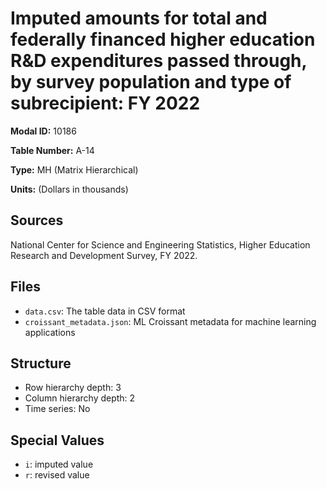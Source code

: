 # Imputed amounts for total and federally financed higher education R&D expenditures passed through, by survey population and type of subrecipient: FY 2022

**Modal ID:** 10186

**Table Number:** A-14

**Type:** MH (Matrix Hierarchical)

**Units:** (Dollars in thousands)

## Sources

National Center for Science and Engineering Statistics, Higher Education Research and Development Survey, FY 2022.

## Files

- `data.csv`: The table data in CSV format
- `croissant_metadata.json`: ML Croissant metadata for machine learning applications

## Structure

- Row hierarchy depth: 3
- Column hierarchy depth: 2
- Time series: No

## Special Values

- `i`: imputed value
- `r`: revised value
